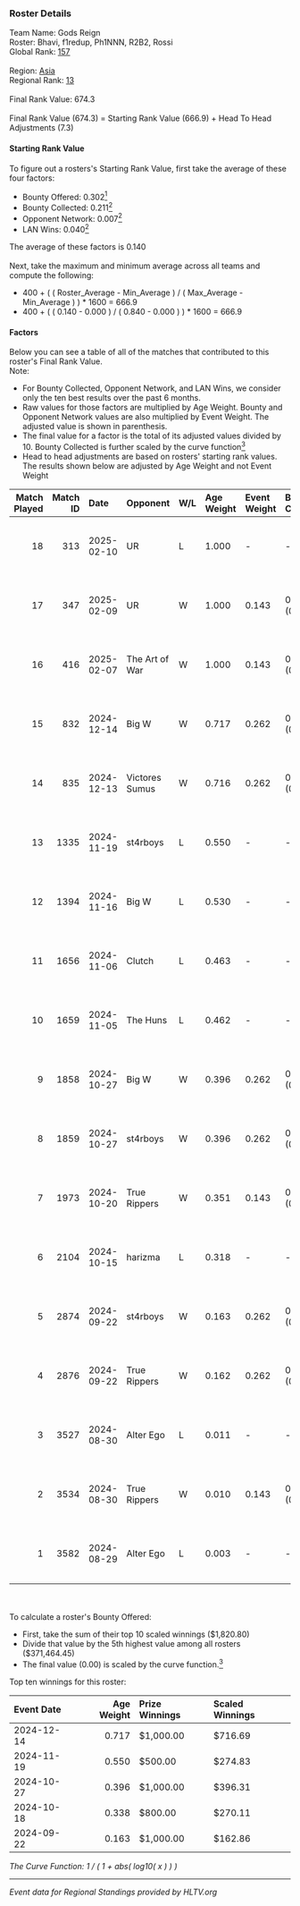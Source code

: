 ### Roster Details<br />
Team Name: Gods Reign<br />
Roster: Bhavi, f1redup, Ph1NNN, R2B2, Rossi<br />
Global Rank: [157](../../standings_global_2025_02_24.md)<br />
<br />
Region: [Asia]( ../../standings_asia_2025_02_24.md)<br />
Regional Rank: [13]( ../../standings_asia_2025_02_24.md)<br />
<br />
Final Rank Value:  674.3<br />
<br />
Final Rank Value (674.3) = Starting Rank Value (666.9) + Head To Head Adjustments (7.3)<br />

#### Starting Rank Value<br />
To figure out a rosters's Starting Rank Value, first take the average of these four factors:<br />
- Bounty Offered: 0.302[<sup>1</sup>](#table2)
- Bounty Collected: 0.211[<sup>2</sup>](#table1)
- Opponent Network: 0.007[<sup>2</sup>](#table1)
- LAN Wins: 0.040[<sup>2</sup>](#table1)

The average of these factors is 0.140<br />
<br />
Next, take the maximum and minimum average across all teams and compute the following:<br />
- 400 + ( ( Roster_Average - Min_Average ) / ( Max_Average - Min_Average ) ) * 1600 = 666.9
- 400 + ( ( 0.140 - 0.000 ) / ( 0.840 - 0.000 ) ) * 1600 = 666.9


#### Factors<br />
Below you can see a table of all of the matches that contributed to this roster's Final Rank Value.<br />
Note:<br />

- For Bounty Collected, Opponent Network, and LAN Wins, we consider only the ten best results over the past 6 months.
- Raw values for those factors are multiplied by Age Weight. Bounty and Opponent Network values are also multiplied by Event Weight. The adjusted value is shown in parenthesis.
- The final value for a factor is the total of its adjusted values divided by 10. Bounty Collected is further scaled by the curve function[<sup>3</sup>](#curveFunction)
- Head to head adjustments are based on rosters' starting rank values. The results shown below are adjusted by Age Weight and not Event Weight
<span id="table1"></span><br />


| Match Played | Match ID | Date       | Opponent       | W/L | Age Weight | Event Weight | Bounty Collected | Opponent Network | LAN Wins  | H2H Adj. | Roster                                      |
| -: | -: | :- | :- | :- | :- | :- | :- | :- | :- | -: | :- |
|           18 |      313 | 2025-02-10 | UR             | L   | 1.000      | -            | -                | -                | -         |   -16.55 | Bhavi, f1redup, Ph1NNN, R2B2, Rossi         |
|           17 |      347 | 2025-02-09 | UR             | W   | 1.000      | 0.143        | 0.004 (0.001)    | 0.158 (0.023)    | 0 (0.000) |    14.46 | Bhavi, f1redup, Ph1NNN, R2B2, Rossi         |
|           16 |      416 | 2025-02-07 | The Art of War | W   | 1.000      | 0.143        | 0.001 (0.000)    | 0.088 (0.013)    | 0 (0.000) |    13.01 | Bhavi, f1redup, Ph1NNN, R2B2, Rossi         |
|           15 |      832 | 2024-12-14 | Big W          | W   | 0.717      | 0.262        | 0.003 (0.001)    | 0.098 (0.018)    | 0 (0.000) |    11.61 | Bhavi, f1redup, Ph1NNN, R2B2, Rossi         |
|           14 |      835 | 2024-12-13 | Victores Sumus | W   | 0.716      | 0.262        | 0.000 (0.000)    | 0.000 (0.000)    | 0 (0.000) |     4.37 | Bhavi, f1redup, Ph1NNN, R2B2, Rossi         |
|           13 |     1335 | 2024-11-19 | st4rboys       | L   | 0.550      | -            | -                | -                | -         |    -9.57 | Bhavi, f1redup, Ph1NNN, R2B2, Rossi         |
|           12 |     1394 | 2024-11-16 | Big W          | L   | 0.530      | -            | -                | -                | -         |    -8.38 | Bhavi, f1redup, Ph1NNN, R2B2, Rossi         |
|           11 |     1656 | 2024-11-06 | Clutch         | L   | 0.463      | -            | -                | -                | -         |   -10.26 | Bhavi, f1redup, Ph1NNN, R2B2, Rossi         |
|           10 |     1659 | 2024-11-05 | The Huns       | L   | 0.462      | -            | -                | -                | -         |    -3.39 | Bhavi, f1redup, Ph1NNN, R2B2, Rossi         |
|            9 |     1858 | 2024-10-27 | Big W          | W   | 0.396      | 0.262        | 0.003 (0.000)    | 0.098 (0.010)    | 0 (0.000) |     6.08 | Bhavi, f1redup, Ph1NNN, R2B2, reV3nnnn      |
|            8 |     1859 | 2024-10-27 | st4rboys       | W   | 0.396      | 0.262        | 0.002 (0.000)    | 0.042 (0.004)    | 0 (0.000) |     5.36 | Bhavi, f1redup, Ph1NNN, R2B2, reV3nnnn      |
|            7 |     1973 | 2024-10-20 | True Rippers   | W   | 0.351      | 0.143        | 0.000 (0.000)    | 0.000 (0.000)    | 1 (0.351) |     2.68 | Bhavi, f1redup, Ph1NNN, R2B2, reV3nnnn      |
|            6 |     2104 | 2024-10-15 | harizma        | L   | 0.318      | -            | -                | -                | -         |    -5.30 | Bhavi, f1redup, Ph1NNN, R2B2, reV3nnnn      |
|            5 |     2874 | 2024-09-22 | st4rboys       | W   | 0.163      | 0.262        | 0.002 (0.000)    | 0.042 (0.002)    | 0 (0.000) |     2.23 | 1nhuman, Bhavi, Ph1NNN, R2B2, reV3nnnn      |
|            4 |     2876 | 2024-09-22 | True Rippers   | W   | 0.162      | 0.262        | 0.000 (0.000)    | 0.000 (0.000)    | 0 (0.000) |     1.24 | 1nhuman, Bhavi, Ph1NNN, R2B2, reV3nnnn      |
|            3 |     3527 | 2024-08-30 | Alter Ego      | L   | 0.011      | -            | -                | -                | -         |    -0.26 | Bhavi, f1redup, Mcg!LLzZz, Ph1NNN, reV3nnnn |
|            2 |     3534 | 2024-08-30 | True Rippers   | W   | 0.010      | 0.143        | 0.000 (0.000)    | 0.000 (0.000)    | 0 (0.000) |     0.08 | Bhavi, f1redup, Mcg!LLzZz, Ph1NNN, reV3nnnn |
|            1 |     3582 | 2024-08-29 | Alter Ego      | L   | 0.003      | -            | -                | -                | -         |    -0.08 | Bhavi, f1redup, Ph1NNN, R2B2, reV3nnnn      |

<br />
<span id="table2"></span><br />
To calculate a roster's Bounty Offered:<br />

- First, take the sum of their top 10 scaled winnings ($1,820.80)
- Divide that value by the 5th highest value among all rosters ($371,464.45)
- The final value (0.00) is scaled by the curve function.[<sup>3</sup>](#curveFunction)

Top ten winnings for this roster:<br />

| Event Date | Age Weight | Prize Winnings | Scaled Winnings |
| :- | -: | :- | :- |
| 2024-12-14 |      0.717 | $1,000.00      | $716.69         |
| 2024-11-19 |      0.550 | $500.00        | $274.83         |
| 2024-10-27 |      0.396 | $1,000.00      | $396.31         |
| 2024-10-18 |      0.338 | $800.00        | $270.11         |
| 2024-09-22 |      0.163 | $1,000.00      | $162.86         |


<span id="curveFunction"></span>_The Curve Function: 1 / ( 1 + abs( log10( x ) ) )_<br />

---
_Event data for Regional Standings provided by HLTV.org_<br />
